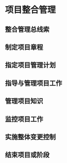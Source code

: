 # 项目整合管理

## 整合管理总线索

## 制定项目章程

## 指定项目管理计划

## 指导与管理项目工作

## 管理项目知识

## 监控项目工作

## 实施整体变更控制

## 结束项目或阶段
